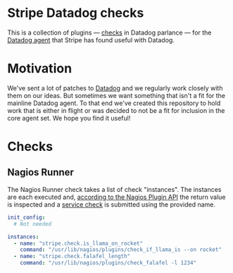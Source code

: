 # Stripe Datadog checks

This is a collection of plugins — [checks](http://docs.datadoghq.com/guides/agent_checks/) in Datadog parlance — for the [Datadog agent](https://github.com/datadog/dd-agent) that Stripe has found useful with Datadog.

# Motivation

We've sent a lot of patches to [Datadog](https://www.datadoghq.com/) and we regularly work closely with them on our ideas. But sometimes we want something that isn't a fit for the mainline Datadog agent. To that end we've created this repository to hold work that is either in flight or was decided to not be a fit for inclusion in the core agent set. We hope you find it useful!

# Checks

## Nagios Runner

The Nagios Runner check takes a list of check "instances". The instances are each executed and, [according to the Nagios Plugin API](https://assets.nagios.com/downloads/nagioscore/docs/nagioscore/3/en/pluginapi.html) the return value is inspected and a [service check](http://docs.datadoghq.com/api/#service_checks) is submitted using the provided name.

```yaml
init_config:
  # Not needed

instances:
  - name: "stripe.check.is_llama_on_rocket"
    command: "/usr/lib/nagios/plugins/check_if_llama_is --on rocket"
  - name: "stripe.check.falafel_length"
    command: "/usr/lib/nagios/plugins/check_falafel -l 1234"
```
